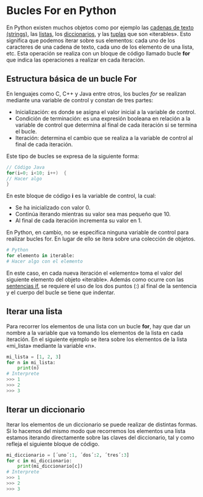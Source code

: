 # Bucles For en Python

En Python existen muchos objetos como por ejemplo las  [cadenas de texto (strings)](https://www.programaenpython.com/fundamentos/strings-en-python), las  [listas](https://www.programaenpython.com/fundamentos/listas-en-python), los  [diccionarios](https://www.programaenpython.com/fundamentos/diccionarios-en-python), y las  [tuplas](https://www.programaenpython.com/fundamentos/tuplas-en-python)  que son «iterables». Esto significa que podemos iterar sobre sus elementos: cada uno de los caracteres de una cadena de texto, cada uno de los elemento de una lista, etc. Esta operación se realiza con un bloque de código llamado bucle  **for** que indica las operaciones a realizar en cada iteración.

## Estructura básica de un bucle For

En lenguajes como C, C++ y Java entre otros, los bucles  _for_  se realizan mediante una variable de control y constan de tres partes:

-   Inicialización: es donde se asigna el valor inicial a la variable de control.
-   Condición de terminación: es una expresión booleana en relación a la variable de control que determina al final de cada iteración si se termina el bucle.
-   Iteración: determina el cambio que se realiza a la variable de control al final de cada iteración.

Este tipo de bucles se expresa de la siguiente forma:
```java 
// Código Java
for(i=0; i<10; i++)  {
// Hacer algo
}
```
En este bloque de código  **i**  es la variable de control, la cual:

-   Se ha inicializado con valor 0.
-   Continúa iterando mientras su valor sea mas pequeño que 10.
-   Al final de cada iteración incrementa su valor en 1.

En Python, en cambio, no se especifica ninguna variable de control para realizar bucles for. En lugar de ello se itera sobre una colección de objetos.

```python
# Python
for elemento in iterable:
# Hacer algo con el elemento
```
En este caso, en cada nueva iteración el «elemento» toma el valor del siguiente elemento del objeto «iterable». Además como ocurre con las [sentencias if](https://www.programaenpython.com/fundamentos/sentencias-condicionales-en-python), se requiere el uso de los dos puntos (:) al final de la sentencia y el cuerpo del bucle se tiene que indentar.

## Iterar una lista

Para recorrer los elementos de una lista con un bucle  **for**, hay que dar un nombre a la variable que va tomando los elementos de la lista en cada iteración. En el siguiente ejemplo se itera sobre los elementos de la lista «mi_lista» mediante la variable «n».

```python
mi_lista = [1, 2, 3]
for n in mi_lista:
	print(n)
# Interprete
>>> 1
>>> 2
>>> 3
```

## Iterar un diccionario

Iterar los elementos de un diccionario se puede realizar de distintas formas. Si lo hacemos del mismo modo que recorremos los elementos una lista estamos iterando directamente sobre las claves del diccionario, tal y como refleja el siguiente bloque de código.

```python
mi_diccionario = [´uno´:1, ´dos´:2, ´tres´:3]
for c in mi_diccionario:
	print(mi_diccionario[c])
# Interprete
>>> 1
>>> 2
>>> 3
``` 
<!--stackedit_data:
eyJoaXN0b3J5IjpbLTIwOTI3NTQyMjcsLTMyNTEzNDM5MCw0MT
QzODEyMDAsLTQ1NjkzMTA2N119
-->